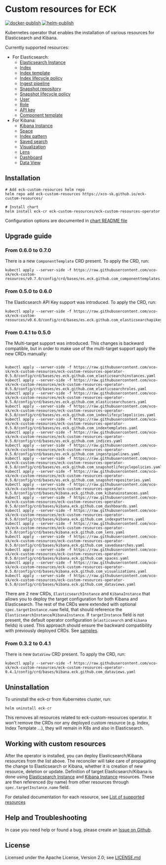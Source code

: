 # Custom resources for ECK
[![docker-publish](https://github.com/xco-sk/eck-custom-resources/actions/workflows/docker-publish.yaml/badge.svg)](https://github.com/xco-sk/eck-custom-resources/actions/workflows/docker-publish.yaml)
[![helm-publish](https://github.com/xco-sk/eck-custom-resources/actions/workflows/helm-publish.yml/badge.svg)](https://github.com/xco-sk/eck-custom-resources/actions/workflows/helm-publish.yml)

Kubernetes operator that enables the installation of various resources for
Elasticsearch and Kibana.

Currently supported resources: 
- For Elasticsearch:
  - [Elasticsearch Instance](docs/cr_elasticsearch_instance.md)
  - [Index](docs/cr_index.md)
  - [Index template](docs/cr_index_template.md)
  - [Index lifecycle policy](docs/cr_index_lifecycle_policy.md)
  - [Ingest pipeline](docs/cr_ingest_pipeline.md)
  - [Snapshot repository](docs/cr_snapshot_repo.md)
  - [Snapshot lifecycle policy](docs/cr_snapshot_lifecycle_policy.md)
  - [User](docs/cr_user.md)
  - [Role](docs/cr_role.md)
  - [API key](docs/cr_apikey.md)
  - [Component template](docs/cr_component_template.md)
- For Kibana:
  - [Kibana Instance](docs/cr_kibana_instance.md)
  - [Space](docs/cr_space.md)
  - [Index pattern](docs/cr_index_pattern.md)
  - [Saved search](docs/cr_saved_search.md)
  - [Visualization](docs/cr_visualization.md)
  - [Lens](docs/cr_lens.md)
  - [Dashboard](docs/cr_dashboard.md)
  - [Data View](docs/cr_data_view.md)

## Installation

```shell
# Add eck-custom-resources helm repo
helm repo add eck-custom-resources https://xco-sk.github.io/eck-custom-resources/

# Install chart
helm install eck-cr eck-custom-resources/eck-custom-resources-operator
```
Configuration options are documented in [chart README file](charts/eck-custom-resources-operator/README.md)

## Upgrade guide

### From 0.6.0 to 0.7.0
There is a new `ComponentTemplate` CRD present. To apply the CRD, run:
```
kubectl apply --server-side -f https://raw.githubusercontent.com/xco-sk/eck-custom-resources/v0.7.0/config/crd/bases/es.eck.github.com_componenttemplates.yaml
```

### From 0.5.0 to 0.6.0
The Elasticsearch API Key support was introduced. To apply the CRD, run:
```
kubectl apply --server-side -f https://raw.githubusercontent.com/xco-sk/eck-custom-resources/v0.6.0/config/crd/bases/es.eck.github.com_elasticsearchapikeys.yaml
```

### From 0.4.1 to 0.5.0
The Multi-target support was introduced. This changes is backward compatible, but in order to make use of the multi-target support
apply the new CRDs manually:
```

kubectl apply --server-side -f https://raw.githubusercontent.com/xco-sk/eck-custom-resources/eck-custom-resources-operator-0.5.0/config/crd/bases/es.eck.github.com_elasticsearchinstances.yaml
kubectl apply --server-side -f https://raw.githubusercontent.com/xco-sk/eck-custom-resources/eck-custom-resources-operator-0.5.0/config/crd/bases/es.eck.github.com_elasticsearchroles.yaml
kubectl apply --server-side -f https://raw.githubusercontent.com/xco-sk/eck-custom-resources/eck-custom-resources-operator-0.5.0/config/crd/bases/es.eck.github.com_elasticsearchusers.yaml
kubectl apply --server-side -f https://raw.githubusercontent.com/xco-sk/eck-custom-resources/eck-custom-resources-operator-0.5.0/config/crd/bases/es.eck.github.com_indexlifecyclepolicies.yaml
kubectl apply --server-side -f https://raw.githubusercontent.com/xco-sk/eck-custom-resources/eck-custom-resources-operator-0.5.0/config/crd/bases/es.eck.github.com_indextemplates.yaml
kubectl apply --server-side -f https://raw.githubusercontent.com/xco-sk/eck-custom-resources/eck-custom-resources-operator-0.5.0/config/crd/bases/es.eck.github.com_indices.yaml
kubectl apply --server-side -f https://raw.githubusercontent.com/xco-sk/eck-custom-resources/eck-custom-resources-operator-0.5.0/config/crd/bases/es.eck.github.com_ingestpipelines.yaml
kubectl apply --server-side -f https://raw.githubusercontent.com/xco-sk/eck-custom-resources/eck-custom-resources-operator-0.5.0/config/crd/bases/es.eck.github.com_snapshotlifecyclepolicies.yaml
kubectl apply --server-side -f https://raw.githubusercontent.com/xco-sk/eck-custom-resources/eck-custom-resources-operator-0.5.0/config/crd/bases/es.eck.github.com_snapshotrepositories.yaml
kubectl apply --server-side -f https://raw.githubusercontent.com/xco-sk/eck-custom-resources/eck-custom-resources-operator-0.5.0/config/crd/bases/kibana.eck.github.com_kibanainstances.yaml
kubectl apply --server-side -f https://raw.githubusercontent.com/xco-sk/eck-custom-resources/eck-custom-resources-operator-0.5.0/config/crd/bases/kibana.eck.github.com_dashboards.yaml
kubectl apply --server-side -f https://raw.githubusercontent.com/xco-sk/eck-custom-resources/eck-custom-resources-operator-0.5.0/config/crd/bases/kibana.eck.github.com_indexpatterns.yaml
kubectl apply --server-side -f https://raw.githubusercontent.com/xco-sk/eck-custom-resources/eck-custom-resources-operator-0.5.0/config/crd/bases/kibana.eck.github.com_lens.yaml
kubectl apply --server-side -f https://raw.githubusercontent.com/xco-sk/eck-custom-resources/eck-custom-resources-operator-0.5.0/config/crd/bases/kibana.eck.github.com_savedsearches.yaml
kubectl apply --server-side -f https://raw.githubusercontent.com/xco-sk/eck-custom-resources/eck-custom-resources-operator-0.5.0/config/crd/bases/kibana.eck.github.com_spaces.yaml
kubectl apply --server-side -f https://raw.githubusercontent.com/xco-sk/eck-custom-resources/eck-custom-resources-operator-0.5.0/config/crd/bases/kibana.eck.github.com_visualizations.yaml
kubectl apply --server-side -f https://raw.githubusercontent.com/xco-sk/eck-custom-resources/eck-custom-resources-operator-0.5.0/config/crd/bases/kibana.eck.github.com_dataviews.yaml
```

There are 2 new CRDs, `ElasticsearchInstance` and `KibanaInstance` that allows you to deploy the target configuration for
both Kibana and Elasticsearch. The rest of the CRDs were extended with optional `spec.targetInstance.name` field, that should reference
the `ElasticsearchInstance`/`KibanaInstance`. If `targetInstance` field is not present, the default operator configuration (`elasticsearch` and `kibana`
fields) is used.
This approach should ensure the backward compatibility with previously deployed CRDs.
See [samples](config/samples).

### From 0.3.2 to 0.4.1
There is new `DataView` CRD present. To apply the CRD, run:
```
kubectl apply --server-side -f https://raw.githubusercontent.com/xco-sk/eck-custom-resources/eck-custom-resources-operator-0.4.1/config/crd/bases/kibana.eck.github.com_dataviews.yaml
```


## Uninstallation
To uninstall the eck-cr from Kubernetes cluster, run:

```shell
helm uninstall eck-cr
```

This removes all resources related to eck-custom-resources operator. It won't remove the CRDs nor any deployed custom resource
(e.g. Index, Index Template ...), they will remain in K8s and also in Elasticsearch.

## Working with custom resources
After the operator is installed, you can deploy Elasticsearch/Kibana resources from the list above. The reconciler
will take care of propagating the change to Elasticsearch or Kibana, whether it is creation of new resource, deletion
or update. Definition of target Elasticsearch/Kibana is done using [Elasticsearch Instance](docs/cr_elasticsearch_instance.md) and 
[Kibana Instance](docs/cr_kibana_instance.md) resources. These are then referenced (by name) from other resources through `spec.targetInstance.name` field.

For detailed documentation for each resource, see [List of supported resources](docs/cr_list.md)

## Help and Troubleshooting
In case you need help or found a bug, please create an [Issue on Github](https://github.com/xco-sk/eck-custom-resources/issues).

## License
Licensed under the Apache License, Version 2.0; see [LICENSE.md](LICENSE.md)

